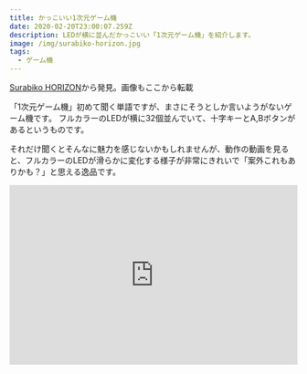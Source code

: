 ```yaml
---
title: かっこいい1次元ゲーム機
date: 2020-02-20T23:00:07.259Z
description: LEDが横に並んだかっこいい「1次元ゲーム機」を紹介します。
image: /img/surabiko-horizon.jpg
tags:
  - ゲーム機
---
```

[Surabiko HORIZON](https://hackaday.io/project/166259-surabiko-horizon)から発見。画像もここから転載

「1次元ゲーム機」初めて聞く単語ですが、まさにそうとしか言いようがないゲーム機です。
フルカラーのLEDが横に32個並んでいて、十字キーとA,Bボタンがあるというものです。

それだけ聞くとそんなに魅力を感じないかもしれませんが、動作の動画を見ると、フルカラーのLEDが滑らかに変化する様子が非常にきれいで「案外これもありかも？」と思える逸品です。

<iframe width="100%" height="315" src="https://www.youtube.com/embed/HRIyQUkvEpE" frameborder="0" allow="accelerometer; autoplay; encrypted-media; gyroscope; picture-in-picture" allowfullscreen></iframe>
